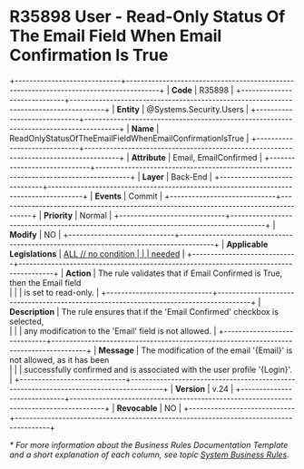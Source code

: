 ﻿---
erp.type: business-rule
erp.entity: Systems.Security.Users
---

# R35898 User - Read-Only Status Of The Email Field When Email Confirmation Is True    
+-----------------------------+---------------------------------------------------------------------------------------+
| **Code**                    | R35898                                                                                |
+-----------------------------+---------------------------------------------------------------------------------------+
| **Entity**                  | @Systems.Security.Users                                                               |
+-----------------------------+---------------------------------------------------------------------------------------+
| **Name**                    | ReadOnlyStatusOfTheEmailFieldWhenEmailConfirmationIsTrue                              |
+-----------------------------+---------------------------------------------------------------------------------------+
| **Attribute**               | Email, EmailConfirmed                                                                 |
+-----------------------------+---------------------------------------------------------------------------------------+
| **Layer**                   | Back-End                                                                              |
+-----------------------------+---------------------------------------------------------------------------------------+
| **Events**                  | Commit                                                                                |
+-----------------------------+---------------------------------------------------------------------------------------+
| **Priority**                | Normal                                                                                |
+-----------------------------+---------------------------------------------------------------------------------------+
| **Modify**                  | NO                                                                                    |
+-----------------------------+---------------------------------------------------------------------------------------+
| **Applicable Legislations** | [ALL // no condition                                                                  |
|                             | needed](xref:applicable-legislations)                                                 |
+-----------------------------+---------------------------------------------------------------------------------------+
| **Action**                  | The rule validates that if Email Confirmed is True, then the Email field <br>         |
|                             | is set to read-only.                                                                  |
+-----------------------------+---------------------------------------------------------------------------------------+
| **Description**             | The rule ensures that if the 'Email Confirmed' checkbox is selected,<br>              |
|                             | any modification to the 'Email' field is not allowed.                                 |
+-----------------------------+---------------------------------------------------------------------------------------+
| **Message**                 | The modification of the email '{Email}' is not allowed, as it has been <br>           |
|                             | successfully confirmed and is associated with the user profile '{Login}'.             |
+-----------------------------+---------------------------------------------------------------------------------------+
| **Version**                 | v.24                                                                                  |
+-----------------------------+---------------------------------------------------------------------------------------+
| **Revocable**               | NO                                                                                    |
+-----------------------------+---------------------------------------------------------------------------------------+

*\* For more information about the Business Rules Documentation Template and a short explanation of each column, see
topic [System Business Rules](../templates/template-description-system-business-rules.md).*
